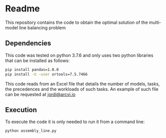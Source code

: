 # Readme

This repository contains the code to obtain the optimal solution of the multi-model line balancing problem

## Dependencies

This code was tested on python 3.7.6 and only uses two python libraries that can be installed as follows:

```bash
pip install pandas=1.0.0
pip install -U -user ortools=7.5.7466
```

This code reads from an Excel file that details the number of models, tasks, the precedences and the workloads of such tasks. An example of such file can be requested at jordi@arcvi.io

## Execution

To execute the code it is only needed to run it from a command line:

```bash
python assembly_line.py
```